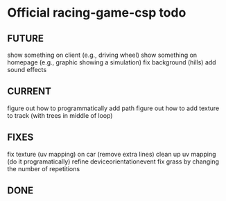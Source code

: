 # Official racing-game-csp todo

## FUTURE
show something on client (e.g., driving wheel)
show something on homepage (e.g., graphic showing a simulation)
fix background (hills)
add sound effects

## CURRENT
figure out how to programmatically add path
figure out how to add texture to track (with trees in middle of loop)

## FIXES
fix texture (uv mapping) on car (remove extra lines)
clean up uv mapping (do it programatically)
refine deviceorientationevent
fix grass by changing the number of repetitions

## DONE
